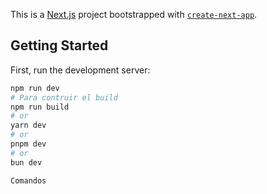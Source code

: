 This is a [Next.js](https://nextjs.org/) project bootstrapped with [`create-next-app`](https://github.com/vercel/next.js/tree/canary/packages/create-next-app).

## Getting Started

First, run the development server:

```bash
npm run dev
# Para contruir el build
npm run build
# or
yarn dev
# or
pnpm dev
# or
bun dev
```

```Docker
Comandos

```

